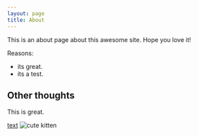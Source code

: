 ```yaml
---
layout: page
title: About
---
```


This is an about page about this awesome site.
Hope you love it!

Reasons:
- its great.
- its a test.

## Other thoughts

This is great.

[text](https://)
![cute kitten](https://www.pexels.com/photo/grey-and-white-short-fur-cat-104827/)
